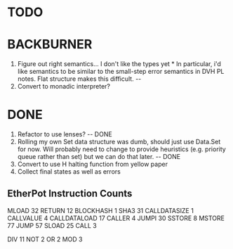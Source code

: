 # TODO


# BACKBURNER

  1. Figure out right semantics... I don't like the types yet
    * In particular, i'd like semantics to be similar to the small-step error
      semantics in DVH PL notes. Flat structure makes this difficult. -- 
  2. Convert to monadic interpreter?

# DONE

  1. Refactor to use lenses? -- DONE
  2. Rolling my own Set data structure was dumb, should just use Data.Set for now. Will probably need
     to change to provide heuristics (e.g. priority queue rather than set) but we can do that later. -- DONE
  3. Convert to use H halting function from yellow paper
  4. Collect final states as well as errors

## EtherPot Instruction Counts

  MLOAD 32
  RETURN 12
  BLOCKHASH 1
  SHA3 31
  CALLDATASIZE 1
  CALLVALUE 4
  CALLDATALOAD 17
  CALLER 4
  JUMPI 30
  SSTORE 8
  MSTORE 77
  JUMP 57
  SLOAD 25
  CALL 3

  DIV 11
  NOT 2
  OR 2
  MOD 3
